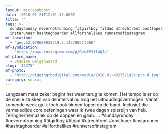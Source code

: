 ```yaml
---
layout: micropubpost
date: '2018-01-21T12:01:15.000Z'
title: ''
tags: >-
  sundayrunday nevernotrunning fitgirlboy fitdad utrechtrent oostloper
  instarunner hashtaghoarder allforthelikes runnersofinstagram
mf-location:
  - 'geo:52.078608930319,5.145700674266'
mf-syndication:
  - 'https://www.instagram.com/p/BeNfP3fl4QI/'
mf-place_name:
  - Stadion Galgenwaard
slug: '43275'
mf-photo:
  - 'http://diggingthedigital.com/media/2018-01-43275/ig9k-prc-d.jpg'
category: social
---
```

Langzaam maar zeker begint het weer terug te komen. Het tempo is er op de snelle stukken van de interval nu nog het uithoudingsvermogen. Vanaf komende week ga ik toch ook binnen lopen op de band. Inclusief die vermaledijde core oefeningen waar ik twee dagen spierpijn van heb. Teringherriemuziek op de doppen en gaan.
.
.
#sundayrunday #nevernotrunning #fitgirlboy #fitdad #utrechtrent #oostloper #instarunner #hashtaghoarder #allforthelikes #runnersofinstagram
